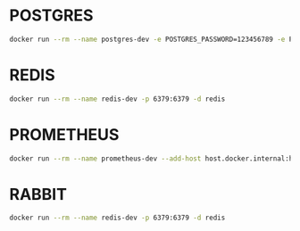 ﻿# POSTGRES
```bash
docker run --rm --name postgres-dev -e POSTGRES_PASSWORD=123456789 -e POSTGRES_USER=person -e POSTGRES_DB=person -p 5432:5432 -d postgres
```

# REDIS
```bash
docker run --rm --name redis-dev -p 6379:6379 -d redis
```

# PROMETHEUS
```bash
docker run --rm --name prometheus-dev --add-host host.docker.internal:host-gateway -p 9090:9090 -v $(pwd)/prometheus/config/prometheus-dev.yml:/etc/prometheus/prometheus.yml -d prom/prometheus
```

# RABBIT
```bash
docker run --rm --name redis-dev -p 6379:6379 -d redis
```